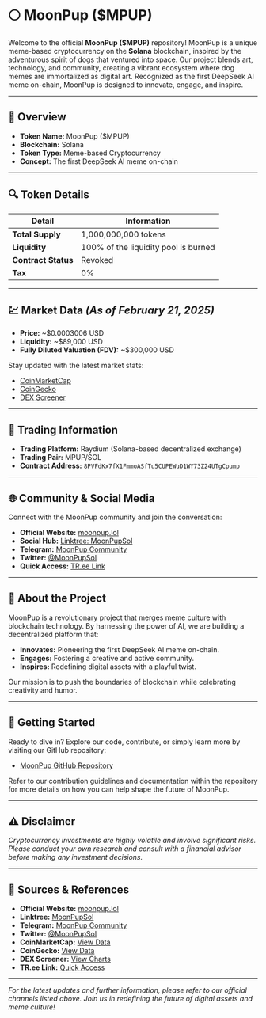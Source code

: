 # 🌕 MoonPup ($MPUP)

Welcome to the official **MoonPup ($MPUP)** repository! MoonPup is a unique meme-based cryptocurrency on the **Solana** blockchain, inspired by the adventurous spirit of dogs that ventured into space. Our project blends art, technology, and community, creating a vibrant ecosystem where dog memes are immortalized as digital art. Recognized as the first DeepSeek AI meme on-chain, MoonPup is designed to innovate, engage, and inspire.

---

## 🚀 Overview

- **Token Name:** MoonPup ($MPUP)
- **Blockchain:** Solana
- **Token Type:** Meme-based Cryptocurrency
- **Concept:** The first DeepSeek AI meme on-chain

---

## 🔍 Token Details

| **Detail**             | **Information**                                 |
| ---------------------- | ----------------------------------------------- |
| **Total Supply**       | 1,000,000,000 tokens                            |
| **Liquidity**          | 100% of the liquidity pool is burned            |
| **Contract Status**    | Revoked                                         |
| **Tax**                | 0%                                              |

---

## 💹 Market Data *(As of February 21, 2025)*

- **Price:** ~$0.0003006 USD
- **Liquidity:** ~$89,000 USD
- **Fully Diluted Valuation (FDV):** ~$300,000 USD

Stay updated with the latest market stats:
- [CoinMarketCap](https://coinmarketcap.com/dexscan/solana/9rsoGDwPb3xnddSU1eRNhmiX4xSUA3SNgS4Hm4GW7oyv/)
- [CoinGecko](https://www.coingecko.com/en/coins/moonpup)
- [DEX Screener](https://dexscreener.com/solana/9rsogdwpb3xnddsu1ernhmix4xsua3sngs4hm4gw7oyv)

---

## 💱 Trading Information

- **Trading Platform:** Raydium (Solana-based decentralized exchange)
- **Trading Pair:** MPUP/SOL
- **Contract Address:** `8PVFdKx7fX1FmmoASfTu5CUPEWuD1WY73Z24UTgCpump`

---

## 🌐 Community & Social Media

Connect with the MoonPup community and join the conversation:

- **Official Website:** [moonpup.lol](https://moonpup.lol/)
- **Social Hub:** [Linktree: MoonPupSol](https://linktr.ee/moonpupsol)
- **Telegram:** [MoonPup Community](https://t.me/s/ogmpupsol)
- **Twitter:** [@MoonPupSol](https://x.com/ogmpupsol?s=21)
- **Quick Access:** [TR.ee Link](https://tr.ee/o2n7xyW8Sg)

---

## 📖 About the Project

MoonPup is a revolutionary project that merges meme culture with blockchain technology. By harnessing the power of AI, we are building a decentralized platform that:
- **Innovates:** Pioneering the first DeepSeek AI meme on-chain.
- **Engages:** Fostering a creative and active community.
- **Inspires:** Redefining digital assets with a playful twist.

Our mission is to push the boundaries of blockchain while celebrating creativity and humor.

---

## 🔧 Getting Started

Ready to dive in? Explore our code, contribute, or simply learn more by visiting our GitHub repository:

- [MoonPup GitHub Repository](https://github.com/Shillz-Labs/MoonPup)

Refer to our contribution guidelines and documentation within the repository for more details on how you can help shape the future of MoonPup.

---

## ⚠️ Disclaimer

*Cryptocurrency investments are highly volatile and involve significant risks. Please conduct your own research and consult with a financial advisor before making any investment decisions.*

---

## 🔗 Sources & References

- **Official Website:** [moonpup.lol](https://moonpup.lol/)
- **Linktree:** [MoonPupSol](https://linktr.ee/moonpupsol)
- **Telegram:** [MoonPup Community](https://t.me/s/ogmpupsol)
- **Twitter:** [@MoonPupSol](https://x.com/ogmpupsol?s=21)
- **CoinMarketCap:** [View Data](https://coinmarketcap.com/dexscan/solana/9rsoGDwPb3xnddSU1eRNhmiX4xSUA3SNgS4Hm4GW7oyv/)
- **CoinGecko:** [View Data](https://www.coingecko.com/en/coins/moonpup)
- **DEX Screener:** [View Charts](https://dexscreener.com/solana/9rsogdwpb3xnddsu1ernhmix4xsua3sngs4hm4gw7oyv)
- **TR.ee Link:** [Quick Access](https://tr.ee/o2n7xyW8Sg)

---

*For the latest updates and further information, please refer to our official channels listed above. Join us in redefining the future of digital assets and meme culture!*
